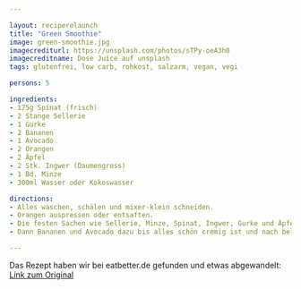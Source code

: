 ```yaml
---

layout: reciperelaunch
title: "Green Smoothie"
image: green-smoothie.jpg
imagecrediturl: https://unsplash.com/photos/sTPy-oeA3h0
imagecreditname: Dose Juice auf unsplash
tags: glutenfrei, low carb, rohkost, salzarm, vegan, vegi

persons: 5

ingredients:
- 175g Spinat (frisch)
- 2 Stange Sellerie
- 1 Gurke
- 2 Bananen
- 1 Avocado
- 2 Orangen
- 2 Äpfel
- 2 Stk. Ingwer (Daumengross)
- 1 Bd. Minze
- 300ml Wasser oder Kokoswasser

directions:
- Alles waschen, schälen und mixer-klein schneiden.
- Orangen auspressen oder entsaften.
- Die festen Sachen wie Sellerie, Minze, Spinat, Ingwer, Gurke und Äpfel zuerst in den Mixer und mixern bis eine homogene Masse entsteht.
- Dann Bananen und Avocado dazu bis alles schön cremig ist und nach belieben mit Wasser oder Kokoswasser auffüllen.

---
```


Das Rezept haben wir bei eatbetter.de gefunden und etwas abgewandelt: [Link zum Original](https://www.eatbetter.de/rezepte/green-smoothie-einfach-lecker-zum-abnehmen?portions=5)
